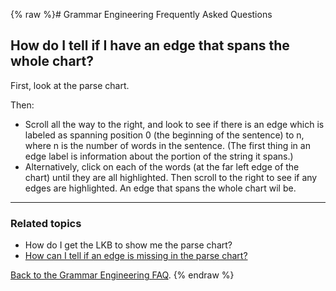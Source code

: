 {% raw %}# Grammar Engineering Frequently Asked Questions

## How do I tell if I have an edge that spans the whole chart?

First, look at the parse chart.

Then:

- Scroll all the way to the right, and look to see if there is an edge
which is labeled as spanning position 0 (the beginning of the
sentence) to n, where n is the number of words in the sentence. (The
first thing in an edge label is information about the portion of the
string it spans.)
- Alternatively, click on each of the words (at the far left edge of
the chart) until they are all highlighted. Then scroll to the right
to see if any edges are highlighted. An edge that spans the whole
chart wil be.

* * *

### Related topics

- How do I get the LKB to show me the parse chart?
- [How can I tell if an edge is missing in the parse
chart?]()

[Back to the Grammar Engineering FAQ](/GrammarEngineeringFaq).
<update date omitted for speed>{% endraw %}